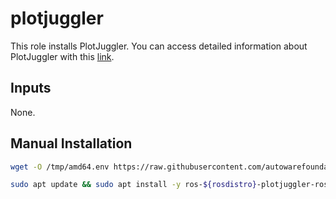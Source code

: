 # plotjuggler

This role installs PlotJuggler. You can access detailed information about PlotJuggler with this [link](https://www.plotjuggler.io/).

## Inputs

None.

## Manual Installation

```bash
wget -O /tmp/amd64.env https://raw.githubusercontent.com/autowarefoundation/autoware/main/amd64.env && source /tmp/amd64.env

sudo apt update && sudo apt install -y ros-${rosdistro}-plotjuggler-ros
```
